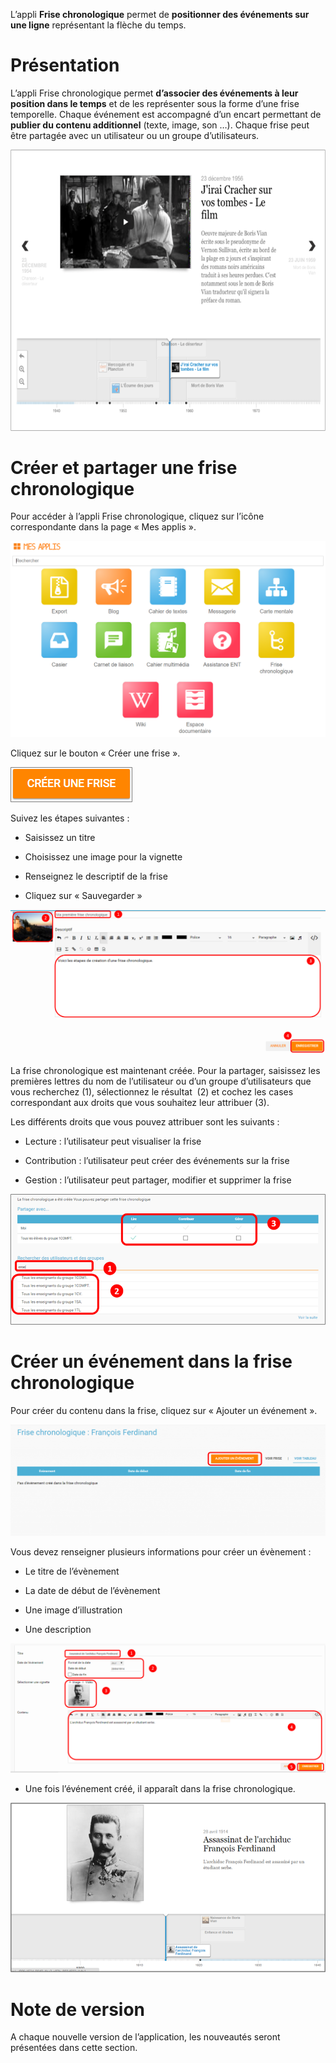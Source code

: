L’appli **Frise chronologique** permet de **positionner des événements sur une ligne** représentant la flèche du temps.


Présentation
============

L’appli Frise chronologique permet **d’associer des événements à leur position dans le temps** et de les représenter sous la forme d’une frise temporelle. Chaque événement est accompagné d’un encart permettant de **publier du contenu additionnel** (texte, image, son …). Chaque frise peut être partagée avec un utilisateur ou un groupe d’utilisateurs.

![](.gitbook/assets/Frise1.png)

Créer et partager une frise chronologique
=========================================

Pour accéder à l’appli Frise chronologique, cliquez sur l’icône correspondante dans la page « Mes applis ».

![](.gitbook/assets/Page_mesapplis_1D.png)

Cliquez sur le bouton « Créer une frise ».

![](.gitbook/assets/f11.png)

Suivez les étapes suivantes :

-   Saisissez un titre

-   Choisissez une image pour la vignette

-   Renseignez le descriptif de la frise

-   Cliquez sur « Sauvegarder »

![](.gitbook/assets/FRISE_1.png)

La frise chronologique est maintenant créée. Pour la partager, saisissez les premières lettres du nom de l’utilisateur ou d’un groupe d’utilisateurs que vous recherchez (1), sélectionnez le résultat  (2) et cochez les cases correspondant aux droits que vous souhaitez leur attribuer (3).

Les différents droits que vous pouvez attribuer sont les suivants :

-   Lecture : l’utilisateur peut visualiser la frise

-   Contribution : l’utilisateur peut créer des événements sur la frise

-   Gestion : l’utilisateur peut partager, modifier et supprimer la frise

![](.gitbook/assets/f5.png)

Créer un événement dans la frise chronologique
==============================================

Pour créer du contenu dans la frise, cliquez sur « Ajouter un événement ».

![](.gitbook/assets/frise1-1024x361.png)

Vous devez renseigner plusieurs informations pour créer un évènement :

-   Le titre de l’évènement

-   La date de début de l’évènement

-   Une image d’illustration

-   Une description

![](.gitbook/assets/FRISE_21.png)

-   Une fois l’événement créé, il apparaît dans la frise chronologique.

![](.gitbook/assets/f8.png)

Note de version
===============

A chaque nouvelle version de l’application, les nouveautés seront présentées dans cette section.
